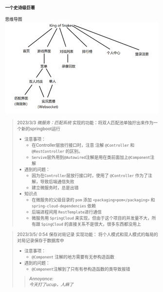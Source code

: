 #### 一个史诗级巨著

思维导图
![](image/mind_map.png)

>2023/3/3
>*微服务：匹配系统*
>实现的功能：将双人匹配池单独拧出来作为一个新的springboot运行<br>
>+ 注意事项：
>   * 在Controller层放行接口时，注意 注解 `@Controller` 和 `@RestController` 的区别。
>   * `Servive`层外用到`@Autowired`注解是用在类前面加上`@Component`注解
>+ 遇到的问题：
>   * 因为在`Controller`层放行接口时，使用了 `@Controller` 作为了注解，导致后端通信失败
>   * 建立微服务时，总是出错
>+ 知识点
>   * 在微服务的父级目录的 `pom` 添加 `<packaging>pom</packaging>` 和 `spring-cloud-dependencies` 依赖
>   * 后端进程间用 `RestTemplate`进行通信
>   * 微服务用 `SpringCloud` 来实现，但由于这个项目的并发量不大，所有跟 `SpingCloud` 的直接关系不是很大，很多东西都没用上

>2023/3/5/ 0:54
> 保存对局记录
> 实现功能： 将个人模式和双人模式的每局的对局记录保存于数据库中
> + 注意事项：
>   * `@Component` 注解的地方需要有无参构造函数
> + 遇到的问题：
>   * `@Component`注解到了只有有参构造函数的类导致报错
>> <font style="font-style: italic">
>> Annoyance:<br>
>> 今天打了ucup，人麻了
>> </font>